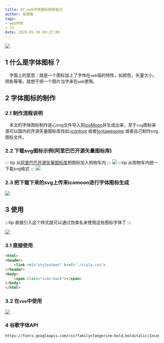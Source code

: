 ```yaml
---
title: 07.web字体图标使用笔记
author: 吴楚衡
tags:
- web字体
- JS
date: 2020-05-30 09:27:00
---
```

![](http://qiniu.wuchuheng.com/images/0__rm6c1lV9w2AxWAl.jpeg)
## 1 什么是字体图标？
&emsp;字面上的意思：就是一个图标加上了字体在`web`端的特性，如颜色，矢量大小，阴影等等。就想于把一个图片当字来在`web`使用。
<!--more-->

## 2 字体图标的制作
### 2.1 制作流程说明
&emsp;本文的字体图标制作是心svg文件导入到[icoMoon](https://icomoon.io)并生成出来，至于`svg`图标来源可以国内的开源矢量图标库找如:[iconfont](https://www.iconfont.cn/) 或者[fontawesome](https://fontawesome.com/) 或者自己制作svg图标文件。
### 2.2 下载svg图标示例(阿里巴巴开源矢量图标库)
::: tip
从[阿里巴巴开源矢量图标库](https://www.iconfont.cn/)把图标加入购物车内
:::
![](http://qiniu.wuchuheng.com/images/Screen%20Shot%202020-05-31%20at%201.52.01%20AM.png)
:::tip
从购物车内统一下载svg格式
:::
![](http://qiniu.wuchuheng.com/images/Screen%20Shot%202020-05-31%20at%202.13.58%20AM.png)

### 2.3 把下载下来的svg上传来icomoon进行字体图标生成
![](http://qiniu.wuchuheng.com/images/WX20200531-022450.png)

## 3  使用
:::tip
直接引入这个样式就可以通过伪类名来使用这些图标字体了
:::

![](http://qiniu.wuchuheng.com/images/WX20200531-023020.png)

### 3.1 直接使用
``` html
<html>
<header>
    <link rel="stylesheet" href="./style.css">
</header>
<body>
    <span class="icon-back"></span>
</body>
</html>
```

### 3.2 在`vue`中使用
![](http://qiniu.wuchuheng.com/images/WX20200531-024422.png)

### 4 谷歌字体API

``` html
https://fonts.googleapis.com/css?family=Tangerine:bold,bolditalic|Inconsolata:italic|Droid+Sans
```